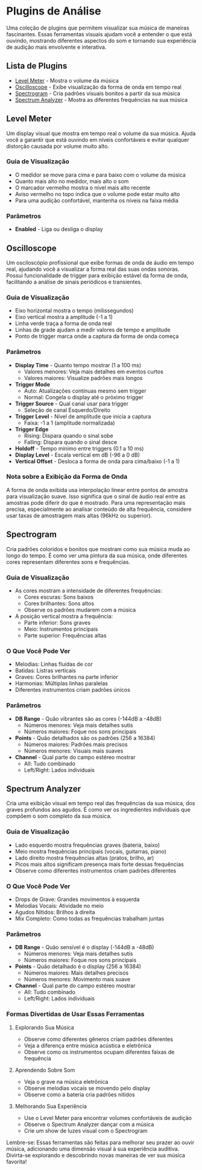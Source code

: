# Plugins de Análise

Uma coleção de plugins que permitem visualizar sua música de maneiras fascinantes. Essas ferramentas visuais ajudam você a entender o que está ouvindo, mostrando diferentes aspectos do som e tornando sua experiência de audição mais envolvente e interativa.

## Lista de Plugins

- [Level Meter](#level-meter) - Mostra o volume da música
- [Oscilloscope](#oscilloscope) - Exibe visualização da forma de onda em tempo real
- [Spectrogram](#spectrogram) - Cria padrões visuais bonitos a partir da sua música
- [Spectrum Analyzer](#spectrum-analyzer) - Mostra as diferentes frequências na sua música

## Level Meter

Um display visual que mostra em tempo real o volume da sua música. Ajuda você a garantir que está ouvindo em níveis confortáveis e evitar qualquer distorção causada por volume muito alto.

### Guia de Visualização
- O medidor se move para cima e para baixo com o volume da música
- Quanto mais alto no medidor, mais alto o som
- O marcador vermelho mostra o nível mais alto recente
- Aviso vermelho no topo indica que o volume pode estar muito alto
- Para uma audição confortável, mantenha os níveis na faixa média

### Parâmetros
- **Enabled** - Liga ou desliga o display

## Oscilloscope

Um osciloscópio profissional que exibe formas de onda de áudio em tempo real, ajudando você a visualizar a forma real das suas ondas sonoras. Possui funcionalidade de trigger para exibição estável da forma de onda, facilitando a análise de sinais periódicos e transientes.

### Guia de Visualização
- Eixo horizontal mostra o tempo (milissegundos)
- Eixo vertical mostra a amplitude (-1 a 1)
- Linha verde traça a forma de onda real
- Linhas de grade ajudam a medir valores de tempo e amplitude
- Ponto de trigger marca onde a captura da forma de onda começa

### Parâmetros
- **Display Time** - Quanto tempo mostrar (1 a 100 ms)
  - Valores menores: Veja mais detalhes em eventos curtos
  - Valores maiores: Visualize padrões mais longos
- **Trigger Mode**
  - Auto: Atualizações contínuas mesmo sem trigger
  - Normal: Congela o display até o próximo trigger
- **Trigger Source** - Qual canal usar para trigger
  - Seleção de canal Esquerdo/Direito
- **Trigger Level** - Nível de amplitude que inicia a captura
  - Faixa: -1 a 1 (amplitude normalizada)
- **Trigger Edge**
  - Rising: Dispara quando o sinal sobe
  - Falling: Dispara quando o sinal desce
- **Holdoff** - Tempo mínimo entre triggers (0.1 a 10 ms)
- **Display Level** - Escala vertical em dB (-96 a 0 dB)
- **Vertical Offset** - Desloca a forma de onda para cima/baixo (-1 a 1)

### Nota sobre a Exibição da Forma de Onda
A forma de onda exibida usa interpolação linear entre pontos de amostra para visualização suave. Isso significa que o sinal de áudio real entre as amostras pode diferir do que é mostrado. Para uma representação mais precisa, especialmente ao analisar conteúdo de alta frequência, considere usar taxas de amostragem mais altas (96kHz ou superior).

## Spectrogram

Cria padrões coloridos e bonitos que mostram como sua música muda ao longo do tempo. É como ver uma pintura da sua música, onde diferentes cores representam diferentes sons e frequências.

### Guia de Visualização
- As cores mostram a intensidade de diferentes frequências:
  - Cores escuras: Sons baixos
  - Cores brilhantes: Sons altos
  - Observe os padrões mudarem com a música
- A posição vertical mostra a frequência:
  - Parte inferior: Sons graves
  - Meio: Instrumentos principais
  - Parte superior: Frequências altas

### O Que Você Pode Ver
- Melodias: Linhas fluidas de cor
- Batidas: Listras verticais
- Graves: Cores brilhantes na parte inferior
- Harmonias: Múltiplas linhas paralelas
- Diferentes instrumentos criam padrões únicos

### Parâmetros
- **DB Range** - Quão vibrantes são as cores (-144dB a -48dB)
  - Números menores: Veja mais detalhes sutis
  - Números maiores: Foque nos sons principais
- **Points** - Quão detalhados são os padrões (256 a 16384)
  - Números maiores: Padrões mais precisos
  - Números menores: Visuais mais suaves
- **Channel** - Qual parte do campo estéreo mostrar
  - All: Tudo combinado
  - Left/Right: Lados individuais

## Spectrum Analyzer

Cria uma exibição visual em tempo real das frequências da sua música, dos graves profundos aos agudos. É como ver os ingredientes individuais que compõem o som completo da sua música.

### Guia de Visualização
- Lado esquerdo mostra frequências graves (bateria, baixo)
- Meio mostra frequências principais (vocais, guitarras, piano)
- Lado direito mostra frequências altas (pratos, brilho, ar)
- Picos mais altos significam presença mais forte dessas frequências
- Observe como diferentes instrumentos criam padrões diferentes

### O Que Você Pode Ver
- Drops de Grave: Grandes movimentos à esquerda
- Melodias Vocais: Atividade no meio
- Agudos Nítidos: Brilhos à direita
- Mix Completo: Como todas as frequências trabalham juntas

### Parâmetros
- **DB Range** - Quão sensível é o display (-144dB a -48dB)
  - Números menores: Veja mais detalhes sutis
  - Números maiores: Foque nos sons principais
- **Points** - Quão detalhado é o display (256 a 16384)
  - Números maiores: Mais detalhes precisos
  - Números menores: Movimento mais suave
- **Channel** - Qual parte do campo estéreo mostrar
  - All: Tudo combinado
  - Left/Right: Lados individuais

### Formas Divertidas de Usar Essas Ferramentas

1. Explorando Sua Música
   - Observe como diferentes gêneros criam padrões diferentes
   - Veja a diferença entre música acústica e eletrônica
   - Observe como os instrumentos ocupam diferentes faixas de frequência

2. Aprendendo Sobre Som
   - Veja o grave na música eletrônica
   - Observe melodias vocais se movendo pelo display
   - Observe como a bateria cria padrões nítidos

3. Melhorando Sua Experiência
   - Use o Level Meter para encontrar volumes confortáveis de audição
   - Observe o Spectrum Analyzer dançar com a música
   - Crie um show de luzes visual com o Spectrogram

Lembre-se: Essas ferramentas são feitas para melhorar seu prazer ao ouvir música, adicionando uma dimensão visual à sua experiência auditiva. Divirta-se explorando e descobrindo novas maneiras de ver sua música favorita!